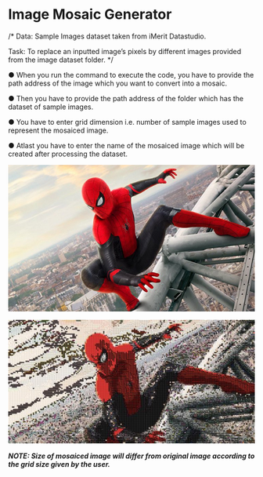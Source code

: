 # Image Mosaic Generator
/* Data: Sample Images dataset taken from iMerit Datastudio.

Task: To replace an inputted image’s pixels by different images provided from the image dataset folder. */

● When you run the command to execute the code, you have to provide the path address of the image which you want to convert into a mosaic.

● Then you have to provide the path address of the folder which has the dataset of sample images.

● You have to enter grid dimension i.e. number of sample images used to represent the mosaiced image.

● Atlast you have to enter the name of the mosaiced image which will be created after processing the dataset.

![GitHub Logo](/Images/spidey.jpg)

![GitHub Logo](/Images/spidey_result.jpg)

***NOTE: Size of mosaiced image will differ from original image according to the grid size given by the user.***
 

